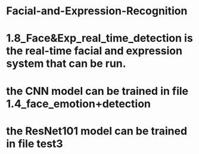 # Facial-and-Expression-Recognition

# 1.8_Face&Exp_real_time_detection is the real-time facial and expression system that can be run.
# the CNN model can be trained in file 1.4_face_emotion+detection
# the ResNet101 model can be trained in file test3
